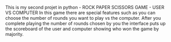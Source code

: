 This is my second projet in python - ROCK PAPER SCISSORS GAME - USER VS COMPUTER
In this game there are special features such as you can choose the number of rounds you want to play vs the computer.
After you complete playing the number of rounds chosen by you the interface puts up the scoreboard of the user and computer showing who won the game by majority.
